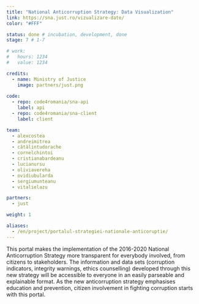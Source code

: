 ```yaml
---
title: "National Anticorruption Strategy: Data Visualization"
link: https://sna.just.ro/vizualizare-date/
color: "#FFF"

status: done # incubation, development, done
stage: 7 # 1-7

# work:
#   hours: 1234
#   value: 1234

credits:
  - name: Ministry of Justice
    image: partners/just.png
    
code:
  - repo: code4romania/sna-api
    label: api
  - repo: code4romania/sna-client
    label: client

team:
  - alexcostea
  - andreimitrea
  - cătălintudorache
  - cornelchintoi
  - cristianabardeanu
  - lucianursu
  - oliviavereha
  - ovidiubularda
  - sergiumunteanu
  - vitalielazu

partners:
  - just

weight: 1

aliases:
  - /en/project/portalul-strategiei-nationale-anticoruptie/
---
```

This portal makes the implementation of the 2016-2020 National Anticorruption Strategy more transparent for everybody involved, from citizens to stakeholders. The information and data sets (corruption indicators, integrity warnings, ethics counselling) developed through this new strategy will be accessible to everyone in an easily parseable and explainable format. As the new anticorruption strategy emphasises education and prevention, citizen involvement in fighting corruption starts with this portal.
